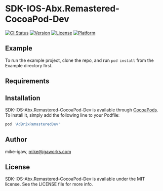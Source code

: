 # SDK-IOS-Abx.Remastered-CocoaPod-Dev

[![CI Status](https://img.shields.io/travis/mike-igaw/SDK-IOS-Abx.Remastered-CocoaPod-Dev.svg?style=flat)](https://travis-ci.org/mike-igaw/SDK-IOS-Abx.Remastered-CocoaPod-Dev)
[![Version](https://img.shields.io/cocoapods/v/AdBrixRemasteredDev.svg?style=flat)](https://cocoapods.org/pods/AdBrixRemasteredDev)
[![License](https://img.shields.io/cocoapods/l/AdBrixRemasteredDev.svg?style=flat)](https://cocoapods.org/pods/AdBrixRemasteredDev)
[![Platform](https://img.shields.io/cocoapods/p/AdBrixRemasteredDev.svg?style=flat)](https://cocoapods.org/pods/AdBrixRemasteredDev)

## Example

To run the example project, clone the repo, and run `pod install` from the Example directory first.

## Requirements

## Installation

SDK-IOS-Abx.Remastered-CocoaPod-Dev is available through [CocoaPods](https://cocoapods.org). To install
it, simply add the following line to your Podfile:

```ruby
pod 'AdBrixRemasteredDev'
```

## Author

mike-igaw, mike@igaworks.com

## License

SDK-IOS-Abx.Remastered-CocoaPod-Dev is available under the MIT license. See the LICENSE file for more info.
